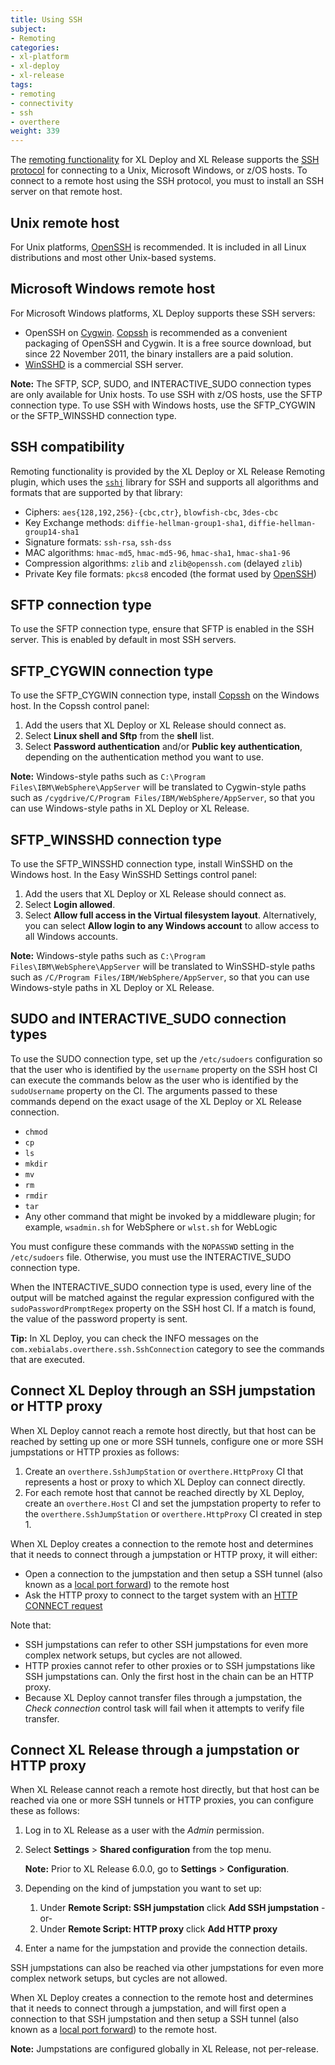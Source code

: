 ```yaml
---
title: Using SSH
subject:
- Remoting
categories:
- xl-platform
- xl-deploy
- xl-release
tags:
- remoting
- connectivity
- ssh
- overthere
weight: 339
---
```


The [remoting functionality](/xl-platform/concept/remoting-plugin.html) for XL Deploy and XL Release supports the [SSH protocol](http://en.wikipedia.org/wiki/Secure_Shell) for connecting to a Unix, Microsoft Windows, or z/OS hosts. To connect to a remote host using the SSH protocol, you must to install an SSH server on that remote host.

## Unix remote host

For Unix platforms, [OpenSSH](http://www.openssh.com/) is recommended. It is included in all Linux distributions and most other Unix-based systems.

## Microsoft Windows remote host

For Microsoft Windows platforms, XL Deploy supports these SSH servers:

* OpenSSH on [Cygwin](http://www.cygwin.com/). [Copssh](http://www.itefix.no/i2/copssh) is recommended as a convenient packaging of OpenSSH and Cygwin. It is a free source download, but since 22 November 2011, the binary installers are a paid solution.
* [WinSSHD](http://www.bitvise.com/winsshd) is a commercial SSH server.

**Note:** The SFTP, SCP, SUDO, and INTERACTIVE_SUDO connection types are only available for Unix hosts. To use SSH with z/OS hosts, use the SFTP connection type. To use SSH with Windows hosts, use the SFTP_CYGWIN or the SFTP_WINSSHD connection type.

## SSH compatibility

Remoting functionality is provided by the XL Deploy or XL Release Remoting plugin, which uses the [`sshj`](https://github.com/shikhar/sshj) library for SSH and supports all algorithms and formats that are supported by that library:

* Ciphers: `aes{128,192,256}-{cbc,ctr}`, `blowfish-cbc`, `3des-cbc`
* Key Exchange methods: `diffie-hellman-group1-sha1`, `diffie-hellman-group14-sha1`
* Signature formats: `ssh-rsa`, `ssh-dss`
* MAC algorithms: `hmac-md5`, `hmac-md5-96`, `hmac-sha1`, `hmac-sha1-96`
* Compression algorithms: `zlib` and `zlib@openssh.com` (delayed `zlib`)
* Private Key file formats: `pkcs8` encoded (the format used by [OpenSSH](http://www.openssh.com/))

## SFTP connection type

To use the SFTP connection type, ensure that SFTP is enabled in the SSH server. This is enabled by default in most SSH servers.

## SFTP_CYGWIN connection type

To use the SFTP_CYGWIN connection type, install [Copssh](http://www.itefix.no/i2/copssh) on the Windows host. In the Copssh control panel:

1. Add the users that XL Deploy or XL Release should connect as.
1. Select **Linux shell and Sftp** from the **shell** list.
1. Select **Password authentication** and/or **Public key authentication**, depending on the authentication method you want to use.

**Note:** Windows-style paths such as `C:\Program Files\IBM\WebSphere\AppServer` will be translated to Cygwin-style paths such as `/cygdrive/C/Program Files/IBM/WebSphere/AppServer`, so that you can use Windows-style paths in XL Deploy or XL Release.

## SFTP_WINSSHD connection type

To use the SFTP_WINSSHD connection type, install WinSSHD on the Windows host. In the Easy WinSSHD Settings control panel:

1. Add the users that XL Deploy or XL Release should connect as.
1. Select **Login allowed**.
1. Select **Allow full access in the Virtual filesystem layout**. Alternatively, you can select **Allow login to any Windows account** to allow access to all Windows accounts.

**Note:** Windows-style paths such as `C:\Program Files\IBM\WebSphere\AppServer` will be translated to WinSSHD-style paths such as `/C/Program Files/IBM/WebSphere/AppServer`, so that you can use Windows-style paths in XL Deploy or XL Release.

## SUDO and INTERACTIVE_SUDO connection types

To use the SUDO connection type, set up the `/etc/sudoers` configuration so that the user who is identified by the `username` property on the SSH host CI can execute the commands below as the user who is identified by the `sudoUsername` property on the CI. The arguments passed to these commands depend on the exact usage of the XL Deploy or XL Release connection.

* `chmod`
* `cp`
* `ls`
* `mkdir`
* `mv`
* `rm`
* `rmdir`
* `tar`
* Any other command that might be invoked by a middleware plugin; for example, `wsadmin.sh` for WebSphere or `wlst.sh` for WebLogic

You must configure these commands with the `NOPASSWD` setting in the `/etc/sudoers` file. Otherwise, you must use the INTERACTIVE_SUDO connection type.

When the INTERACTIVE_SUDO connection type is used, every line of the output will be matched against the regular expression configured with the `sudoPasswordPromptRegex` property on the SSH host CI. If a match is found, the value of the password property is sent.

**Tip:** In XL Deploy, you can check the INFO messages on the `com.xebialabs.overthere.ssh.SshConnection` category to see the commands that are executed.

## Connect XL Deploy through an SSH jumpstation or HTTP proxy

When XL Deploy cannot reach a remote host directly, but that host can be reached by setting up one or more SSH tunnels, configure one or more SSH jumpstations or HTTP proxies as follows:

1. Create an `overthere.SshJumpStation` or `overthere.HttpProxy` CI that represents a host or proxy to which XL Deploy can connect directly.
1. For each remote host that cannot be reached directly by XL Deploy, create an `overthere.Host` CI and set the jumpstation property to refer to the `overthere.SshJumpStation` or `overthere.HttpProxy` CI created in step 1.

When XL Deploy creates a connection to the remote host and determines that it needs to connect through a jumpstation or HTTP proxy, it will either:

* Open a connection to the jumpstation and then setup a SSH tunnel (also known as a [local port forward](https://en.wikipedia.org/wiki/Port_forwarding#Local_port_forwarding)) to the remote host
* Ask the HTTP proxy to connect to the target system with an [HTTP CONNECT request](https://en.wikipedia.org/wiki/HTTP_tunnel#HTTP_CONNECT_tunneling)

Note that:

* SSH jumpstations can refer to other SSH jumpstations for even more complex network setups, but cycles are not allowed.
* HTTP proxies cannot refer to other proxies or to SSH jumpstations like SSH jumpstations can. Only the first host in the chain can be an HTTP proxy.
* Because XL Deploy cannot transfer files through a jumpstation, the *Check connection* control task will fail when it attempts to verify file transfer.

## Connect XL Release through a jumpstation or HTTP proxy

When XL Release cannot reach a remote host directly, but that host can be reached via one or more SSH tunnels or HTTP proxies, you can configure these as follows:

1. Log in to XL Release as a user with the *Admin* permission.
1. Select **Settings** > **Shared configuration** from the top menu.

    **Note:** Prior to XL Release 6.0.0, go to **Settings** > **Configuration**.

1. Depending on the kind of jumpstation you want to set up:
    1. Under **Remote Script: SSH jumpstation** click **Add SSH jumpstation** -or-
    1. Under **Remote Script: HTTP proxy** click **Add HTTP proxy**
1. Enter a name for the jumpstation and provide the connection details.

SSH jumpstations can also be reached via other jumpstations for even more complex network setups, but cycles are not allowed.

When XL Deploy creates a connection to the remote host and determines that it needs to connect through a jumpstation, and will first open a connection to that SSH jumpstation and then setup a SSH tunnel (also known as a [local port forward](https://en.wikipedia.org/wiki/Port_forwarding#Local_port_forwarding)) to the remote host.

**Note:** Jumpstations are configured globally in XL Release, not per-release.
